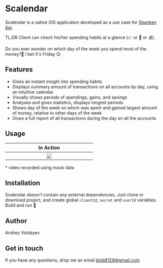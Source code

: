 # Scalendar
Scalendar is a native iOS application developed as a use case for [Sbanken Api](https://github.com/Sbanken).

TL;DR Client can check his/her spending habits at a glance (📈  or 💸  or 💰). 

Do you ever wonder on which day of the week you spend most of the money?🤔 I bet it's Friday 😉


## Features 
  - Gives an instant insight into spending habits
  - Displays summary amount of transactions on all accounts by day, using an intuitive calendar
  - Visually shows periods of spendings, gains, and savings
  - Analyses and gives statistics, displays longest periods 
  - Shows day of the week on which was spent and gained largest amount of money, relative to other days of the week  
  - Gives a full report of all transactions during the day on all the accounts 

## Usage

<table>
<tr>
<th width="30%">In Action</th>
</tr>
<tr>
<th><img src="https://github.com/blob8129/scalendar/blob/master/SCalendarX.gif?raw=true"></th>
</tr>
</table>
* video recorded using mock data 

## Installation

Scalendar doesn't contain any external dependencies. Just clone or download project, and create global `clientId`, `secret` and `userId` variables. Build and run 🙂

## Author

Andrey Volobyev

## Get in touch

If you have any questions, drop me an email blob8129@gmail.com